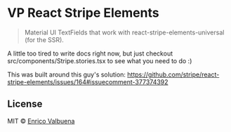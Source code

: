 # VP React Stripe Elements

> Material UI TextFields that work with react-stripe-elements-universal (for the SSR).

A little too tired to write docs right now, but just checkout src/components/Stripe.stories.tsx to see what you need to do :)

This was built around this guy's solution: https://github.com/stripe/react-stripe-elements/issues/164#issuecomment-377374392

## License

MIT © [Enrico Valbuena](https://github.com/Enricopv)
